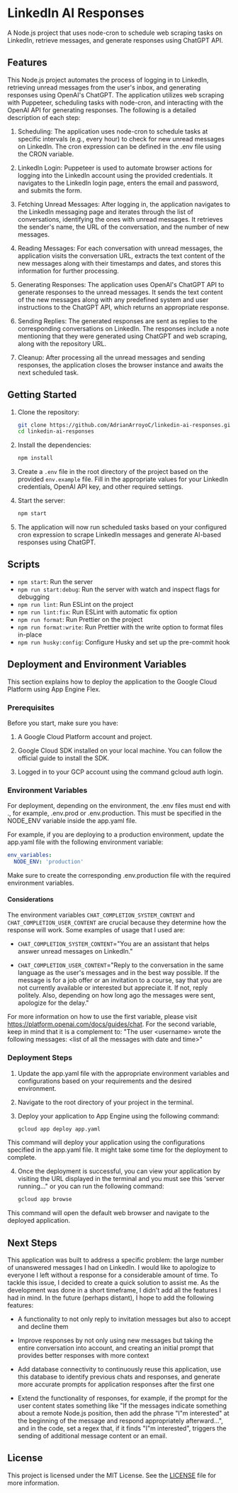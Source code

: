 # LinkedIn AI Responses

A Node.js project that uses node-cron to schedule web scraping tasks on LinkedIn, retrieve messages, and generate responses using ChatGPT API.

## Features

This Node.js project automates the process of logging in to LinkedIn, retrieving unread messages from the user's inbox, and generating responses using OpenAI's ChatGPT. The application utilizes web scraping with Puppeteer, scheduling tasks with node-cron, and interacting with the OpenAI API for generating responses. The following is a detailed description of each step:

1. Scheduling: The application uses node-cron to schedule tasks at specific intervals (e.g., every hour) to check for new unread messages on LinkedIn. The cron expression can be defined in the .env file using the CRON variable.

2. LinkedIn Login: Puppeteer is used to automate browser actions for logging into the LinkedIn account using the provided credentials. It navigates to the LinkedIn login page, enters the email and password, and submits the form.

3. Fetching Unread Messages: After logging in, the application navigates to the LinkedIn messaging page and iterates through the list of conversations, identifying the ones with unread messages. It retrieves the sender's name, the URL of the conversation, and the number of new messages.

4. Reading Messages: For each conversation with unread messages, the application visits the conversation URL, extracts the text content of the new messages along with their timestamps and dates, and stores this information for further processing.

5. Generating Responses: The application uses OpenAI's ChatGPT API to generate responses to the unread messages. It sends the text content of the new messages along with any predefined system and user instructions to the ChatGPT API, which returns an appropriate response.

6. Sending Replies: The generated responses are sent as replies to the corresponding conversations on LinkedIn. The responses include a note mentioning that they were generated using ChatGPT and web scraping, along with the repository URL.

7. Cleanup: After processing all the unread messages and sending responses, the application closes the browser instance and awaits the next scheduled task.

## Getting Started

1. Clone the repository:

   ```bash
   git clone https://github.com/AdrianArroyoC/linkedin-ai-responses.git
   cd linkedin-ai-responses
   ```

2. Install the dependencies:

   ```bash
   npm install
   ```

3. Create a `.env` file in the root directory of the project based on the provided `env.example` file. Fill in the appropriate values for your LinkedIn credentials, OpenAI API key, and other required settings.

4. Start the server:

   ```bash
   npm start
   ```

5. The application will now run scheduled tasks based on your configured cron expression to scrape LinkedIn messages and generate AI-based responses using ChatGPT.

## Scripts

- `npm start`: Run the server
- `npm run start:debug`: Run the server with watch and inspect flags for debugging
- `npm run lint`: Run ESLint on the project
- `npm run lint:fix`: Run ESLint with automatic fix option
- `npm run format`: Run Prettier on the project
- `npm run format:write`: Run Prettier with the write option to format files in-place
- `npm run husky:config`: Configure Husky and set up the pre-commit hook

## Deployment and Environment Variables

This section explains how to deploy the application to the Google Cloud Platform using App Engine Flex.

### Prerequisites

Before you start, make sure you have:

1. A Google Cloud Platform account and project.

2. Google Cloud SDK installed on your local machine. You can follow the official guide to install the SDK.

3. Logged in to your GCP account using the command gcloud auth login.

### Environment Variables

For deployment, depending on the environment, the .env files must end with .<environment>, for example, .env.prod or .env.production. This must be specified in the NODE_ENV variable inside the app.yaml file.

For example, if you are deploying to a production environment, update the app.yaml file with the following environment variable:

```yaml
env_variables:
  NODE_ENV: 'production'
```

Make sure to create the corresponding .env.production file with the required environment variables.

#### Considerations

The environment variables `CHAT_COMPLETION_SYSTEM_CONTENT` and `CHAT_COMPLETION_USER_CONTENT` are crucial because they determine how the response will work. Some examples of usage that I used are:

- `CHAT_COMPLETION_SYSTEM_CONTENT`="You are an assistant that helps answer unread messages on LinkedIn."

- `CHAT_COMPLETION_USER_CONTENT`="Reply to the conversation in the same language as the user's messages and in the best way possible. If the message is for a job offer or an invitation to a course, say that you are not currently available or interested but appreciate it. If not, reply politely. Also, depending on how long ago the messages were sent, apologize for the delay."

For more information on how to use the first variable, please visit https://platform.openai.com/docs/guides/chat. For the second variable, keep in mind that it is a complement to: "The user \<username\> wrote the following messages: \<list of all the messages with date and time\>"

### Deployment Steps

1. Update the app.yaml file with the appropriate environment variables and configurations based on your requirements and the desired environment.

2. Navigate to the root directory of your project in the terminal.

3. Deploy your application to App Engine using the following command:

   ```bash
   gcloud app deploy app.yaml
   ```

This command will deploy your application using the configurations specified in the app.yaml file. It might take some time for the deployment to complete.

4. Once the deployment is successful, you can view your application by visiting the URL displayed in the terminal and you must see this 'server running..." or you can run the following command:

   ```bash
   gcloud app browse
   ```

This command will open the default web browser and navigate to the deployed application.

## Next Steps

This application was built to address a specific problem: the large number of unanswered messages I had on LinkedIn. I would like to apologize to everyone I left without a response for a considerable amount of time. To tackle this issue, I decided to create a quick solution to assist me. As the development was done in a short timeframe, I didn't add all the features I had in mind. In the future (perhaps distant), I hope to add the following features:

- A functionality to not only reply to invitation messages but also to accept and decline them

- Improve responses by not only using new messages but taking the entire conversation into account, and creating an initial prompt that provides better responses with more context

- Add database connectivity to continuously reuse this application, use this database to identify previous chats and responses, and generate more accurate prompts for application responses after the first one
- Extend the functionality of responses, for example, if the prompt for the user content states something like "If the messages indicate something about a remote Node.js position, then add the phrase "I"m interested" at the beginning of the message and respond appropriately afterward...", and in the code, set a regex that, if it finds "I"m interested", triggers the sending of additional message content or an email.

## License

This project is licensed under the MIT License. See the [LICENSE](LICENSE) file for more information.
